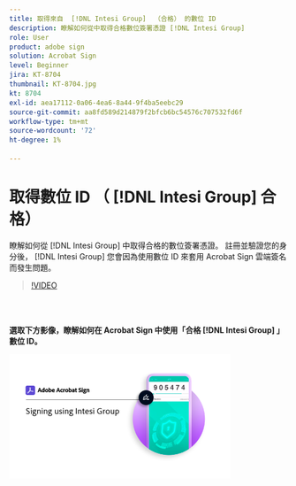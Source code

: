 ```yaml
---
title: 取得來自  [!DNL Intesi Group]  （合格） 的數位 ID
description: 瞭解如何從中取得合格數位簽署憑證 [!DNL Intesi Group]
role: User
product: adobe sign
solution: Acrobat Sign
level: Beginner
jira: KT-8704
thumbnail: KT-8704.jpg
kt: 8704
exl-id: aea17112-0a06-4ea6-8a44-9f4ba5eebc29
source-git-commit: aa8fd589d214879f2bfcb6bc54576c707532fd6f
workflow-type: tm+mt
source-wordcount: '72'
ht-degree: 1%

---
```


# 取得數位 ID （ [!DNL Intesi Group] 合格）

瞭解如何從 [!DNL Intesi Group] 中取得合格的數位簽署憑證。 註冊並驗證您的身分後， [!DNL Intesi Group] 您會因為使用數位 ID 來套用 Acrobat Sign 雲端簽名而發生問題。

>[!VIDEO](https://video.tv.adobe.com/v/337064?quality=12&learn=on&hidetitle=true)

<br> 

**選取下方影像，瞭解如何在 Acrobat Sign 中使用「合格 [!DNL Intesi Group] 」數位 ID。**

[![macOS Sierra 中](assets/IntesiSign_400.png)](intesi-sign.md)
